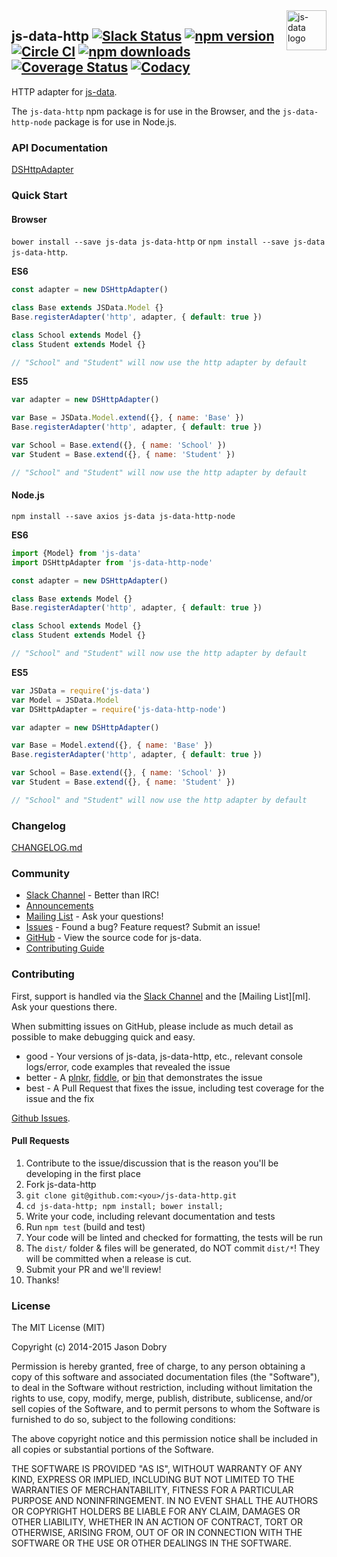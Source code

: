 <img src="https://raw.githubusercontent.com/js-data/js-data/master/js-data.png" alt="js-data logo" title="js-data" align="right" width="64" height="64" />

## js-data-http [![Slack Status][sl_b]][sl_l] [![npm version][npm_b]][npm_l] [![Circle CI][circle_b]][circle_l] [![npm downloads][dn_b]][dn_l] [![Coverage Status][cov_b]][cov_l] [![Codacy][cod_b]][cod_l]

HTTP adapter for [js-data](http://www.js-data.io/).

The `js-data-http` npm package is for use in the Browser, and the `js-data-http-node`
package is for use in Node.js.

### API Documentation
[DSHttpAdapter](http://www.js-data.io/docs/dshttpadapter)

### Quick Start

#### Browser

`bower install --save js-data js-data-http` or `npm install --save js-data js-data-http`.

__ES6__

```js
const adapter = new DSHttpAdapter()

class Base extends JSData.Model {}
Base.registerAdapter('http', adapter, { default: true })

class School extends Model {}
class Student extends Model {}

// "School" and "Student" will now use the http adapter by default
```

__ES5__

```js
var adapter = new DSHttpAdapter()

var Base = JSData.Model.extend({}, { name: 'Base' })
Base.registerAdapter('http', adapter, { default: true })

var School = Base.extend({}, { name: 'School' })
var Student = Base.extend({}, { name: 'Student' })

// "School" and "Student" will now use the http adapter by default
```

#### Node.js

`npm install --save axios js-data js-data-http-node`

__ES6__

```js
import {Model} from 'js-data'
import DSHttpAdapter from 'js-data-http-node'

const adapter = new DSHttpAdapter()

class Base extends Model {}
Base.registerAdapter('http', adapter, { default: true })

class School extends Model {}
class Student extends Model {}

// "School" and "Student" will now use the http adapter by default
```

__ES5__

```js
var JSData = require('js-data')
var Model = JSData.Model
var DSHttpAdapter = require('js-data-http-node')

var adapter = new DSHttpAdapter()

var Base = Model.extend({}, { name: 'Base' })
Base.registerAdapter('http', adapter, { default: true })

var School = Base.extend({}, { name: 'School' })
var Student = Base.extend({}, { name: 'Student' })

// "School" and "Student" will now use the http adapter by default
```

### Changelog
[CHANGELOG.md](https://github.com/js-data/js-data-http/blob/master/CHANGELOG.md)

### Community
- [Slack Channel][sl_l] - Better than IRC!
- [Announcements](http://www.js-data.io/blog)
- [Mailing List](https://groups.io/org/groupsio/jsdata) - Ask your questions!
- [Issues](https://github.com/js-data/js-data-http/issues) - Found a bug? Feature request? Submit an issue!
- [GitHub](https://github.com/js-data/js-data-http) - View the source code for js-data.
- [Contributing Guide](https://github.com/js-data/js-data-http/blob/master/CONTRIBUTING.md)

### Contributing

First, support is handled via the [Slack Channel][sl_l] and the
[Mailing List][ml]. Ask your questions there.

When submitting issues on GitHub, please include as much detail as possible to
make debugging quick and easy.

- good - Your versions of js-data, js-data-http, etc., relevant console logs/error,
code examples that revealed the issue
- better - A [plnkr](http://plnkr.co/), [fiddle](http://jsfiddle.net/), or
[bin](http://jsbin.com/?html,output) that demonstrates the issue
- best - A Pull Request that fixes the issue, including test coverage for the
issue and the fix

[Github Issues](https://github.com/js-data/js-data/issues).

#### Pull Requests

1. Contribute to the issue/discussion that is the reason you'll be developing in
the first place
1. Fork js-data-http
1. `git clone git@github.com:<you>/js-data-http.git`
1. `cd js-data-http; npm install; bower install;`
1. Write your code, including relevant documentation and tests
1. Run `npm test` (build and test)
1. Your code will be linted and checked for formatting, the tests will be run
1. The `dist/` folder & files will be generated, do NOT commit `dist/*`! They
will be committed when a release is cut.
1. Submit your PR and we'll review!
1. Thanks!

### License

The MIT License (MIT)

Copyright (c) 2014-2015 Jason Dobry

Permission is hereby granted, free of charge, to any person obtaining a copy
of this software and associated documentation files (the "Software"), to deal
in the Software without restriction, including without limitation the rights
to use, copy, modify, merge, publish, distribute, sublicense, and/or sell
copies of the Software, and to permit persons to whom the Software is
furnished to do so, subject to the following conditions:

The above copyright notice and this permission notice shall be included in all
copies or substantial portions of the Software.

THE SOFTWARE IS PROVIDED "AS IS", WITHOUT WARRANTY OF ANY KIND, EXPRESS OR
IMPLIED, INCLUDING BUT NOT LIMITED TO THE WARRANTIES OF MERCHANTABILITY,
FITNESS FOR A PARTICULAR PURPOSE AND NONINFRINGEMENT. IN NO EVENT SHALL THE
AUTHORS OR COPYRIGHT HOLDERS BE LIABLE FOR ANY CLAIM, DAMAGES OR OTHER
LIABILITY, WHETHER IN AN ACTION OF CONTRACT, TORT OR OTHERWISE, ARISING FROM,
OUT OF OR IN CONNECTION WITH THE SOFTWARE OR THE USE OR OTHER DEALINGS IN THE
SOFTWARE.

[sl_b]: http://slack.js-data.io/badge.svg
[sl_l]: http://slack.js-data.io
[npm_b]: https://img.shields.io/npm/v/js-data-http.svg?style=flat
[npm_l]: https://www.npmjs.org/package/js-data-http
[circle_b]: https://img.shields.io/circleci/project/js-data/js-data-http/master.svg?style=flat
[circle_l]: https://circleci.com/gh/js-data/js-data-http/tree/master
[dn_b]: https://img.shields.io/npm/dm/js-data-http.svg?style=flat
[dn_l]: https://www.npmjs.org/package/js-data-http
[cov_b]: https://img.shields.io/coveralls/js-data/js-data-http/master.svg?style=flat
[cov_l]: https://coveralls.io/github/js-data/js-data-http?branch=master
[cod_b]: https://img.shields.io/codacy/3931bbd8d838463297f70640aa78251b.svg
[cod_l]: https://www.codacy.com/app/jasondobry/js-data-http/dashboard

